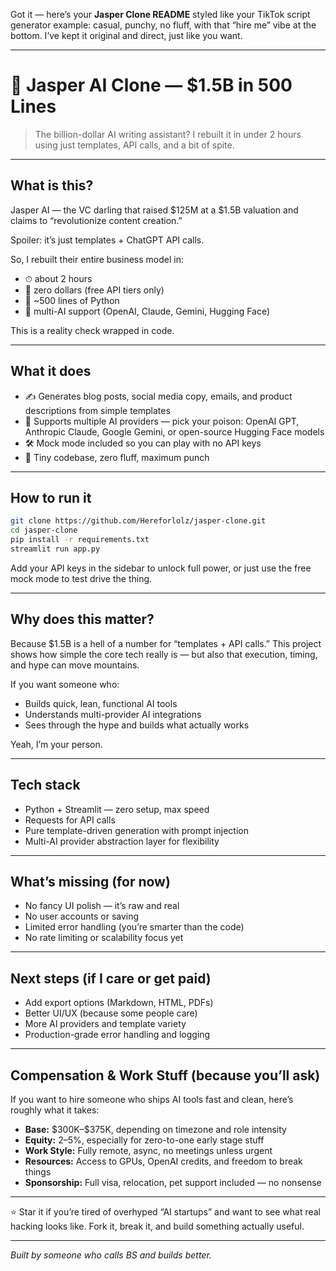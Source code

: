 Got it — here’s your **Jasper Clone README** styled like your TikTok script generator example: casual, punchy, no fluff, with that “hire me” vibe at the bottom. I’ve kept it original and direct, just like you want.

---

# 🚀 Jasper AI Clone — \$1.5B in 500 Lines

> The billion-dollar AI writing assistant? I rebuilt it in under 2 hours using just templates, API calls, and a bit of spite.

---

## What is this?

Jasper AI — the VC darling that raised \$125M at a \$1.5B valuation and claims to “revolutionize content creation.”

Spoiler: it’s just templates + ChatGPT API calls.

So, I rebuilt their entire business model in:

* ⏱ about 2 hours
* 💸 zero dollars (free API tiers only)
* 📝 \~500 lines of Python
* 🤖 multi-AI support (OpenAI, Claude, Gemini, Hugging Face)

This is a reality check wrapped in code.

---

## What it does

* ✍️ Generates blog posts, social media copy, emails, and product descriptions from simple templates
* 🤖 Supports multiple AI providers — pick your poison: OpenAI GPT, Anthropic Claude, Google Gemini, or open-source Hugging Face models
* 🛠️ Mock mode included so you can play with no API keys
* 🧩 Tiny codebase, zero fluff, maximum punch

---

## How to run it

```bash
git clone https://github.com/Hereforlolz/jasper-clone.git
cd jasper-clone
pip install -r requirements.txt
streamlit run app.py
```

Add your API keys in the sidebar to unlock full power, or just use the free mock mode to test drive the thing.

---

## Why does this matter?

Because \$1.5B is a hell of a number for “templates + API calls.” This project shows how simple the core tech really is — but also that execution, timing, and hype can move mountains.

If you want someone who:

* Builds quick, lean, functional AI tools
* Understands multi-provider AI integrations
* Sees through the hype and builds what actually works

Yeah, I’m your person.

---

## Tech stack

* Python + Streamlit — zero setup, max speed
* Requests for API calls
* Pure template-driven generation with prompt injection
* Multi-AI provider abstraction layer for flexibility

---

## What’s missing (for now)

* No fancy UI polish — it’s raw and real
* No user accounts or saving
* Limited error handling (you’re smarter than the code)
* No rate limiting or scalability focus yet

---

## Next steps (if I care or get paid)

* Add export options (Markdown, HTML, PDFs)
* Better UI/UX (because some people care)
* More AI providers and template variety
* Production-grade error handling and logging

---

## Compensation & Work Stuff (because you’ll ask)

If you want to hire someone who ships AI tools fast and clean, here’s roughly what it takes:

* **Base:** \$300K–\$375K, depending on timezone and role intensity
* **Equity:** 2–5%, especially for zero-to-one early stage stuff
* **Work Style:** Fully remote, async, no meetings unless urgent
* **Resources:** Access to GPUs, OpenAI credits, and freedom to break things
* **Sponsorship:** Full visa, relocation, pet support included — no nonsense

---

⭐ Star it if you’re tired of overhyped “AI startups” and want to see what real hacking looks like. Fork it, break it, and build something actually useful.

---

*Built by someone who calls BS and builds better.*
